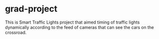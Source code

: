 # grad-project
This is Smart Traffic Lights project that aimed timing of traffic lights dynamically according to the feed of cameras that can see the cars on the crossroad. 
